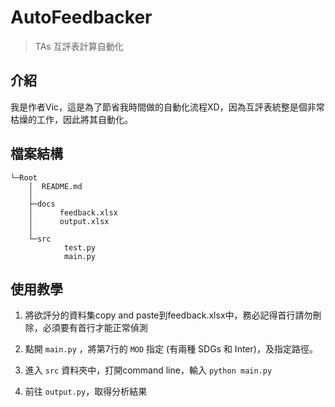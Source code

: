 # AutoFeedbacker

> TAs 互評表計算自動化

## 介紹
我是作者Vic，這是為了節省我時間做的自動化流程XD，因為互評表統整是個非常枯燥的工作，因此將其自動化。

## 檔案結構

```
└─Root
    │  README.md
    │
    ├─docs
    │      feedback.xlsx
    │      output.xlsx
    │
    └─src
            test.py
            main.py
```

## 使用教學
1. 將欲評分的資料集copy and paste到feedback.xlsx中，務必記得首行請勿刪除，必須要有首行才能正常偵測

2. 點開 `main.py` ，將第7行的 `MOD` 指定 (有兩種 SDGs 和 Inter)，及指定路徑。

3. 進入 `src` 資料夾中，打開command line，輸入 `python main.py`

4. 前往 `output.py`，取得分析結果 